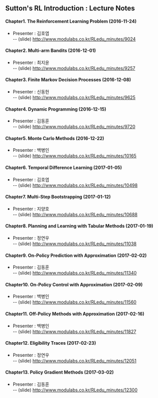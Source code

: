 ## Sutton's RL Introduction : Lecture Notes

#### Chapter1. The Reinforcement Learning Problem (2016-11-24)

 - Presenter : 김호엽  
    -- (slide) http://www.modulabs.co.kr/RLedu_minutes/9024
    
#### Chapter2. Multi-arm Bandits (2016-12-01)

 - Presenter : 최지윤  
    -- (slide) http://www.modulabs.co.kr/RLedu_minutes/9257
       
#### Chapter3. Finite Markov Decision Processes (2016-12-08)

 - Presenter : 신동헌  
    -- (slide) http://www.modulabs.co.kr/RLedu_minutes/9625
    
#### Chapter4. Dynamic Programming (2016-12-15)

 - Presenter : 김동훈  
    -- (slide) http://www.modulabs.co.kr/RLedu_minutes/9720
    
#### Chapter5. Monte Carlo Methods (2016-12-22)

 - Presenter : 백병인  
    -- (slide) http://www.modulabs.co.kr/RLedu_minutes/10165
    
#### Chapter6. Temporal Difference Learning (2017-01-05)

 - Presenter : 김호엽  
    -- (slide) http://www.modulabs.co.kr/RLedu_minutes/10498
    
#### Chapter7. Multi-Step Bootstrapping (2017-01-12)

 - Presenter : 지양호  
    -- (slide) http://www.modulabs.co.kr/RLedu_minutes/10688
    
#### Chapter8. Planning and Learning with Tabular Methods (2017-01-19)

 - Presenter : 정연우  
    -- (slide) http://www.modulabs.co.kr/RLedu_minutes/11038
    
#### Chapter9. On-Policy Prediction with Approximation (2017-02-02)

 - Presenter : 김동훈  
    -- (slide) http://www.modulabs.co.kr/RLedu_minutes/11340
    
#### Chapter10. On-Policy Control with Approximation (2017-02-09)

 - Presenter : 백병인  
    -- (slide) http://www.modulabs.co.kr/RLedu_minutes/11560
    
#### Chapter11. Off-Policy Methods with Approximation (2017-02-16)

 - Presenter : 백병인  
    -- (slide) http://www.modulabs.co.kr/RLedu_minutes/11827
    
#### Chapter12. Eligibility Traces (2017-02-23)

 - Presenter : 정연우  
    -- (slide) http://www.modulabs.co.kr/RLedu_minutes/12051
    
#### Chapter13. Policy Gradient Methods (2017-03-02)

 - Presenter : 김동훈  
    -- (slide) http://www.modulabs.co.kr/RLedu_minutes/12300